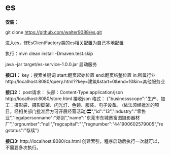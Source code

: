 # es


**安装：**

git clone https://github.com/walter9088/es.git

进入es，修EsClientFactory类的es相关配置为自己本地配置

执行：mvn clean install -Dmaven.test.skip

java -jar target/es-service-1.0.0.jar 启动服务

**接口1：**
key：搜索关键词
start:翻页起始位置
end:翻页结整位置
in:所属行业
http://localhost:8080/query.html??key=建筑&start=0&end=10&in=其他服务业


**接口2：**
post请求：
头部：Content-Type:application/json
http://localhost:8080/store.html
接收json 格式：
{"businessscope":"生产、加工：摄影袋、摄影脚架、闪光灯、色镜、服装、电子设备。 (依法须经批准的项目，经相关部门批准后方可开展经营活动)〓","id":"13","industry":"零售业","legalpersonname":"邓剑","name":"东莞市东城赛富图摄影器材厂","orgnumber":"null","regcapital":"","regnumber":"441900602579005","regstatus":"存续"}




**接口3:**
http://localhost:8080/cs.html
创建索引，程序启动后执行一次就可以，不需要多次执行。


